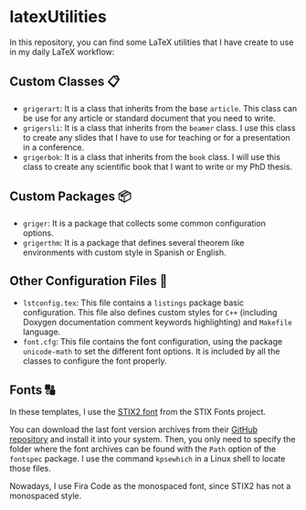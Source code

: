 # latexUtilities
In this repository, you can find some LaTeX utilities that I have create to use in my daily LaTeX workflow:

## Custom Classes :clipboard:

- `grigerart`: It is a class that inherits from the base `article`. This class can be use for any article or standard document that you need to write.
- `grigersli`: It is a class that inherits from the `beamer` class. I use this class to create any slides that I have to use for teaching or for a presentation in a conference.
- `grigerbok`: It is a class that inherits from the `book` class. I will use this class to create any scientific book that I want to write or my PhD thesis.

## Custom Packages :package:

- `griger`: It is a package that collects some common configuration options.
- `grigerthm`: It is a package that defines several theorem like environments with custom style in Spanish or English.

## Other Configuration Files :art:

- `lstconfig.tex`: This file contains a `listings` package basic configuration. This file also defines custom styles for `C++` (including Doxygen documentation comment keywords highlighting) and `Makefile` language. 
- `font.cfg`: This file contains the font configuration, using the package `unicode-math` to set the different font options. It is included by all the classes to configure the font properly.

## Fonts :capital_abcd:

In these templates, I use the [STIX2 font](https://www.stixfonts.org/) from the STIX Fonts project.

You can download the last font version archives from their [GitHub repository](https://github.com/stipub/stixfonts) and install it into your system. Then, you only need to specify the folder where the font archives can be found with the `Path` option of the `fontspec` package. I use the command `kpsewhich` in a Linux shell to locate those files.

Nowadays, I use Fira Code as the monospaced font, since STIX2 has not a monospaced style.